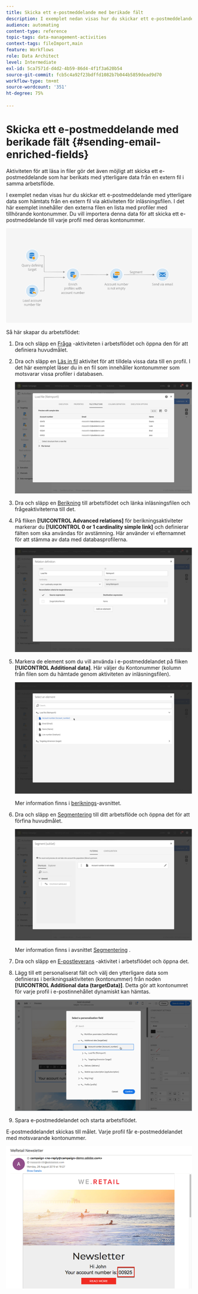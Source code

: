 ```yaml
---
title: Skicka ett e-postmeddelande med berikade fält
description: I exemplet nedan visas hur du skickar ett e-postmeddelande med ytterligare data som hämtats från en extern fil via aktiviteten för inläsningsfilen.
audience: automating
content-type: reference
topic-tags: data-management-activities
context-tags: fileImport,main
feature: Workflows
role: Data Architect
level: Intermediate
exl-id: 5ca7571d-d4d2-4b59-86d4-4f1f3a620b54
source-git-commit: fcb5c4a92f23bdffd1082b7b044b5859dead9d70
workflow-type: tm+mt
source-wordcount: '351'
ht-degree: 75%

---
```


# Skicka ett e-postmeddelande med berikade fält {#sending-email-enriched-fields}

<!--A new example showing how to send an email containing additional data retrieved from a load file activity has been added. [Read more](example-2-email-with-enriched-fields)-->

Aktiviteten för att läsa in filer gör det även möjligt att skicka ett e-postmeddelande som har berikats med ytterligare data från en extern fil i samma arbetsflöde.

I exemplet nedan visas hur du skickar ett e-postmeddelande med ytterligare data som hämtats från en extern fil via aktiviteten för inläsningsfilen.  I det här exemplet innehåller den externa filen en lista med profiler med tillhörande kontonummer.  Du vill importera denna data för att skicka ett e-postmeddelande till varje profil med deras kontonummer.

![](assets/load_file_workflow_ex2.png)

Så här skapar du arbetsflödet:

1. Dra och släpp en [Fråga](../../automating/using/query.md) -aktiviteten i arbetsflödet och öppna den för att definiera huvudmålet.

   <!--The Query activity is presented in the [Query](../../automating/using/query.md) section.-->

1. Dra och släpp en [Läs in fil](../../automating/using/load-file.md) aktivitet för att tilldela vissa data till en profil. I det här exemplet läser du in en fil som innehåller kontonummer som motsvarar vissa profiler i databasen.

   ![](assets/load_file_activity.png)

1. Dra och släpp en [Berikning](../../automating/using/enrichment.md) till arbetsflödet och länka inläsningsfilen och frågeaktiviteterna till det.

1. På fliken **[!UICONTROL Advanced relations]** för berikningsaktiviteter markerar du **[!UICONTROL 0 or 1 cardinality simple link]** och definierar fälten som ska användas för avstämning.  Här använder vi efternamnet för att stämma av data med databasprofilerna.

   ![](assets/load_file_enrichment_relation.png)

1. Markera de element som du vill använda i e-postmeddelandet på fliken **[!UICONTROL Additional data]**.  Här väljer du Kontonummer (kolumn från filen som du hämtade genom aktiviteten av inläsningsfilen).

   ![](assets/load_file_enrichment_select_element.png)

   <!--![](assets/load_file_enrichment_additional_data.png)-->

   Mer information finns i [beriknings](../../automating/using/enrichment.md)-avsnittet.

1. Dra och släpp en [Segmentering](../../automating/using/segmentation.md) till ditt arbetsflöde och öppna det för att förfina huvudmålet.

   ![](assets/load_file_segmentation.png)

   Mer information finns i avsnittet [Segmentering](../../automating/using/segmentation.md) .

1. Dra och släpp en [E-postleverans](../../automating/using/email-delivery.md) -aktivitet i arbetsflödet och öppna det.

   <!--The Email delivery activity is presented in the [Email delivery](../../automating/using/email-delivery.md) section.-->

1. Lägg till ett personaliserat fält och välj den ytterligare data som definieras i berikningsaktiviteten (kontonummer) från noden **[!UICONTROL Additional data (targetData)]**.    Detta gör att kontonumret för varje profil i e-postinnehållet dynamiskt kan hämtas.

   ![](assets/load_file_perso_field.png)

1. Spara e-postmeddelandet och starta arbetsflödet.

E-postmeddelandet skickas till målet.  Varje profil får e-postmeddelandet med motsvarande kontonummer.

![](assets/load_file_email.png)
